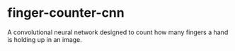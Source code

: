 # finger-counter-cnn
A convolutional neural network designed to count how many fingers a hand is holding up in an image.



